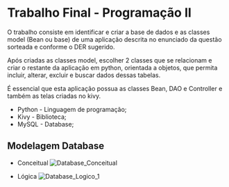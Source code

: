 # Trabalho Final - Programação II

O trabalho consiste em identificar e criar a base de dados e as classes model (Bean ou base) de uma aplicação descrita no enunciado da questão sorteada  e conforme o DER sugerido.

Após criadas as classes model, escolher 2 classes que se relacionam e criar o restante da aplicação em python, orientada a objetos, que permita incluir, alterar, excluir e buscar dados dessas tabelas.

É essencial que esta aplicação possua as classes Bean, DAO e Controller e também as telas criadas no kivy.


- Python - Linguagem de programação;
- Kivy - Biblioteca;
- MySQL - Database;

## Modelagem Database

- Conceitual
![Database_Conceitual](https://user-images.githubusercontent.com/69767337/143152576-6c630117-99f5-497c-8c60-92e8d593460b.png)

- Lógica
![Database_Logico_1](https://user-images.githubusercontent.com/69767337/143152619-547c9106-7029-48d2-9da7-e9d2d2efe6c4.png)
